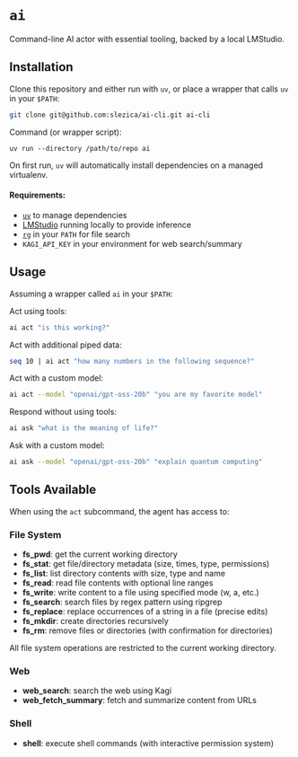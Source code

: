 # `ai`

Command-line AI actor with essential tooling, backed by a local LMStudio.


## Installation

Clone this repository and either run with `uv`, or place a wrapper that calls `uv` in your `$PATH`:

```bash
git clone git@github.com:slezica/ai-cli.git ai-cli
```

Command (or wrapper script):

```
uv run --directory /path/to/repo ai
```

On first run, `uv` will automatically install dependencies on a managed virtualenv.

#### Requirements:

- [`uv`](https://docs.astral.sh/uv/) to manage dependencies
- [LMStudio](https://lmstudio.ai/) running locally to provide inference
- [`rg`](https://github.com/BurntSushi/ripgrep) in your `PATH` for file search
- `KAGI_API_KEY` in your environment for web search/summary


## Usage

Assuming a wrapper called `ai` in your `$PATH`:

Act using tools:
```bash
ai act "is this working?"
```

Act with additional piped data:
```bash
seq 10 | ai act "how many numbers in the following sequence?"
```

Act with a custom model:
```bash
ai act --model "openai/gpt-oss-20b" "you are my favorite model"
```

Respond without using tools:
```bash
ai ask "what is the meaning of life?"
```

Ask with a custom model:
```bash
ai ask --model "openai/gpt-oss-20b" "explain quantum computing"
```


## Tools Available

When using the `act` subcommand, the agent has access to:

### File System
- **fs_pwd**: get the current working directory
- **fs_stat**: get file/directory metadata (size, times, type, permissions)
- **fs_list**: list directory contents with size, type and name
- **fs_read**: read file contents with optional line ranges
- **fs_write**: write content to a file using specified mode (w, a, etc.)
- **fs_search**: search files by regex pattern using ripgrep
- **fs_replace**: replace occurrences of a string in a file (precise edits)
- **fs_mkdir**: create directories recursively
- **fs_rm**: remove files or directories (with confirmation for directories)

All file system operations are restricted to the current working directory.

### Web
- **web_search**: search the web using Kagi
- **web_fetch_summary**: fetch and summarize content from URLs

### Shell
- **shell**: execute shell commands (with interactive permission system)

